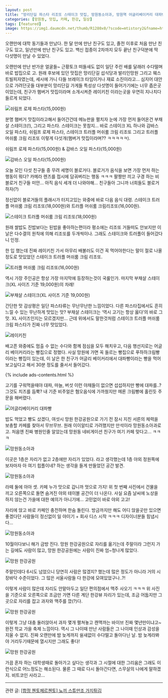 ```yaml
---
layout: post
title: "망리단길 파스타 리조또 스테이크 맛집, 망원동소아과, 망원역 어글리베이커리 대파빵, 망원 한강공원"
categories: [망원동, 맛집, 카페, 한강, 일상]
tags: [featured]
image: https://img1.daumcdn.net/thumb/R1280x0/?scode=mtistory2&fname=https%3A%2F%2Fblog.kakaocdn.net%2Fdn%2FThSf4%2Fbtrf3tzeLRy%2F58rFeeaPgryrCkNJ6duSB1%2Fimg.jpg
---
```


오랜만에 대학 동기들과 만났다. 한 달 만에 만난 친구도 있고, 졸전 이후로 처음 만난 친구도 있고, 일년만에 만난 친구도 있고. 백신 접종이 2차까지 모두 끝난 친구덕분에 딱 다섯명이 만날 수 있었다.

오랜만에 만난 반가운 얼굴들~ 근황토크 떠들새도 없이 일단 주린 배를 달래러 수다떨며 바로 밥집으로 고. 원래 후보에 있던 맛집은 망리단길 섭식당과 발리인망원 그리고 웨스트빌피자였는데, 세시에 가니 다들 브레이크 타임이거나 재료 소진이라고... 심지어 대안으로 가려던곳들 대부분이 망리단길 가게들 특성상 다섯명이 들어가기에는 너무 좁은곳이었는데, 친구가 햄버거 맛집이라며 소개시켜준 레이키친 이라는곳을 우연히 지나치다 들르게 되었다.

![쉬림프 로제 파스타(15,000원)](https://img1.daumcdn.net/thumb/R1280x0/?scode=mtistory2&fname=https%3A%2F%2Fblog.kakaocdn.net%2Fdn%2FdPxIJY%2Fbtrf3urpRsx%2Fw9MFMSAKqQHMo6tpR6de80%2Fimg.jpg)

분명 햄버거 맛집이라고해서 들어간건데 메뉴판을 펼치자 눈에 가장 먼저 들어온건 부채살 스테이크(!), 그리고 파스타. 스테이크는 못참지... 바로 스테이크 XL 하나와 감바스 오일 파스타, 쉬림프 로제 파스타, 스테이크 트러플 머쉬룸 크림 리조또 그리고 트러플 머쉬룸 크림 리조또 이렇게 다섯개(햄버거 맛집이라며?? ㅋㅋㅋㅋㅋ).

쉬림프 로제 파스타(15,000원) & 감바스 오일 파스타(15,000원)

![감바스 오일 파스타(15,000원)](https://img1.daumcdn.net/thumb/R1280x0/?scode=mtistory2&fname=https%3A%2F%2Fblog.kakaocdn.net%2Fdn%2FbfXJR4%2FbtrfVufm5CY%2Fm9WnHWRdNfNRuMSRcvDk8k%2Fimg.jpg)

오늘 모인 다섯 친구들 중 무려 세명이 블로거다. 블로거가 음식을 보면 가장 먼저 하는 행동이 뭐다? 카메라 렌즈를 접시에 담궈버리는 행동 ㅋㅋㅋ 팔짱만 끼고 구경 하는 비블로거 친구들 미안… 아직 음식 세개 더 나와야해… 친구들아 그니까 너희들도 블로거 하자(?)

정신없이 블로거들의 플래시가 터지고있는 와중에 바로 다음 음식 대령. 스테이크 트러플 머쉬룸 크림 리조또(18,000원)와 트러플 머쉬룸 크림리조또(16,000원).

![스테이크 트러플 머쉬룸 크림 리조또(18,000원)](https://img1.daumcdn.net/thumb/R1280x0/?scode=mtistory2&fname=https%3A%2F%2Fblog.kakaocdn.net%2Fdn%2FDj9lr%2FbtrfZpxnqFT%2FeOkKZtuZJspYG5JZRQOe1K%2Fimg.jpg)

원래 쌀밥도 진밥보다는 된밥을 좋아하는편이라 평소에는 리조또 거들떠도 안보지만 이 날은 다수결의 원칙에 의해 리조또를 두개씩이나. 그래도 스테이크와 트러플이 들어갔다니 인정.

한 입 했는데 진짜 레이키친 가서 아무리 배불러도 이건 꼭 먹어야한다는 말이 절로 나올정도로 맛있었던 스테이크 트러플 머쉬룸 크림 리조또.

![트러플 머쉬룸 크림 리조또(16,000원)](https://img1.daumcdn.net/thumb/R1280x0/?scode=mtistory2&fname=https%3A%2F%2Fblog.kakaocdn.net%2Fdn%2FcDPjdS%2Fbtrf5jC8FgA%2FoJKoZlRnbekavR8CY6W8W1%2Fimg.jpg)

역시 가장 주인공은 항상 가장 마지막에 등장하는것이 국룰인가. 마지막 부채살 스테이크(XL 사이즈 기준 19,000원)의 차례!

![부채살 스테이크(XL 사이즈 기준 19,000원)](https://img1.daumcdn.net/thumb/R1280x0/?scode=mtistory2&fname=https%3A%2F%2Fblog.kakaocdn.net%2Fdn%2FThSf4%2Fbtrf3tzeLRy%2F58rFeeaPgryrCkNJ6duSB1%2Fimg.jpg)

간단한 맛 감상평은 일단 파스타류는 무난무난한 느낌이었다. 다른 파스타집에서도 흔히 느낄 수 있는 무난하게 맛있는 맛? 부채살 스테이크는 ‘역시 고기는 항상 옳다’의 바로 그 맛. XL 사이즈인지는 모르겠지만… 근데 위에서도 말한것처럼 스테이크 트러플 머쉬룸 크림 파스타가 진짜 너무 맛있었다.

![레이키친](https://img1.daumcdn.net/thumb/R1280x0/?scode=mtistory2&fname=https%3A%2F%2Fblog.kakaocdn.net%2Fdn%2Fw7Hjr%2FbtrfXyVBArt%2FaJGkE4lZH1qNcknmEus2F0%2Fimg.jpg)

배고픈 와중에도 멈출 수 없는 수다와 함께 점심을 모두 해치우고, 다음 행선지로는 어글리 베이커리라는 빵집으로 정했다. 사실 망원에 가면 꼭 들르는 빵집으로 푸하하크림빵 이라는 빵집이 있는데, 이 날은 한 친구가 어글리 베이커리에서 대파빵이라는 빵을 먹어보고싶다고 해서 30분 정도를 줄서서 들어갔다.

{% include ads-contents.html %}

고기를 구워먹을때야 대파, 마늘, 버섯 이런 야채들이 없으면 섭섭하지만 빵에 대파를..? 그것도 치즈를 듬뿍? 내 기준 비주얼은 혐오음식에 가까웠지만 메론 크림빵에 홀린듯 주문을 해버렸다.

![어글리베이커리 대파빵](https://img1.daumcdn.net/thumb/R1280x0/?scode=mtistory2&fname=https%3A%2F%2Fblog.kakaocdn.net%2Fdn%2FEnH4z%2Fbtrf1hFRD8Z%2FrSquwAAaSPjMbKdvaChrk0%2Fimg.jpg)

밥도 먹었고 빵도 샀겠다, 여섯시 망원 한강공원으로 가기 전 잠시 지친 서른의 체력을 보충할 카페를 찾아서 무브무브. 원래 이이알티로 가려했지만 만석이라 망원동소아과로 고. 처음엔 진짜 병원인줄 알았는데 망원동 네비게이션 친구가 여기 카페 맞다고... ㅋㅋㅋ

![망원동소아과](https://img1.daumcdn.net/thumb/R1280x0/?scode=mtistory2&fname=https%3A%2F%2Fblog.kakaocdn.net%2Fdn%2FbBBfFi%2Fbtrf1iY5tcV%2FwuJnh8DseeGg0tTUv1RNi0%2Fimg.jpg)

이곳은 1층은 자리가 없고 2층에만 자리가 있었다. 라고 생각했는데 1층 야외 정원쪽에 보자마자 아 여기 힙플이네? 하는 생각을 들게 만들었던 공간 발견.

![망원동소아과](https://img1.daumcdn.net/thumb/R1280x0/?scode=mtistory2&fname=https%3A%2F%2Fblog.kakaocdn.net%2Fdn%2Fca6dAD%2FbtrfZpqBvOf%2FYb0BSJyDdm3ehL8fL15R9k%2Fimg.jpg)

라떼 둘에 아아 셋. 카페 누가 맛으로 갑니까 멋으로 가지! 위 첫 번째 사진에서 건물을 끼고 오른쪽으로 돌면 숨겨진 야외 테이블 공간이 더 나온다. 사실 요즘 날씨에 노상을 하지 않는건 가을에 대한 예의가 아니기에... 고민없이 바로 야외 고고!

자리에 앉고 바로 카페인 충전하며 한숨 돌린다. 방금까지만 해도 어디 앉을곳만 있으면 좋겠다던 사람들이 정신없이 일 야이기 + 회사 디스 시작 ㅋㅋㅋ 디자이너분들 힘냅시다...

![망원동소아과](https://img1.daumcdn.net/thumb/R1280x0/?scode=mtistory2&fname=https%3A%2F%2Fblog.kakaocdn.net%2Fdn%2FqkKe5%2FbtrfZpYq3Gl%2FTn4tT7zlcfz7xlUDXZBcGK%2Fimg.jpg)

10월이다보니 해가 금방 진다. 망원 한강공원으로 자리를 옮기는데 주말이라 그런지 가는 길에도 사람이 많고, 망원 한강공원에는 사람이 진짜 엄~청나게 많았다.

![망원 한강공원](https://img1.daumcdn.net/thumb/R1280x0/?scode=mtistory2&fname=https%3A%2F%2Fblog.kakaocdn.net%2Fdn%2FcoRHkh%2FbtrfUO6t41j%2F3ZazwMpaNQbZKGhXZkH5P0%2Fimg.jpg)

주말인데다 6시도 넘었으니 당연히 사람은 많겠지? 했는데 많은 정도가 아니라 거의 시장바닥 수준이었다. 그 많은 서울사람들 다 한강에 모여있었구나..?!

이렇게 사람이 많은데 자리도 안맡아두고 일단 편의점에서 맥주 사오기 ㅋㅋㅋ 위 사진을 기준으로 오른쪽으로 조금만 가면 다른 계단 한강뷰 자리가 있는데, 조금 어둡지만 그곳으로 자리를 잡고 과자와 맥주를 깠(?)다.

![망원 한강공원](https://img1.daumcdn.net/thumb/R1280x0/?scode=mtistory2&fname=https%3A%2F%2Fblog.kakaocdn.net%2Fdn%2FbUN5te%2FbtrfXyg3c4g%2FHuMkuUbDXwyHfsDkEcyjd1%2Fimg.jpg)

이렇게 그냥 대충 둘러앉아서 과자 몇개 펼쳐놓고 캔맥까는 바이브 진짜 몇년만이냐고~ 완전 학교 가을 축제 느낌이다. 역시 그 나이때 만난 사람들은 그 나이때 인상과 감성을 지울 수 없지. 진짜 오랜만에 밤 늦게까지 쉴새없이 수다떨고 돌아다닌 날. 밤 늦게라봐야 거리두기때문에 열시지만 그래도 좋다!

![망원 한강공원](https://img1.daumcdn.net/thumb/R1280x0/?scode=mtistory2&fname=https%3A%2F%2Fblog.kakaocdn.net%2Fdn%2Fso7Iq%2FbtrfWcetxsq%2FU5LDUhjXJxD34Uqs6sxVN0%2Fimg.jpg)

가끔 혼자 하는 대학생때로 돌아가고 싶다는 생각과 그 시절에 대한 그리움은 그래도 이런식으로 어느정도는 해소된다. 물론 그 때로 다시 돌아간다면, 스무살의 나에게 말하겠지. 비트코인 사라고...

---

관련 글: <a href="/%ED%95%A9%EC%A0%95-%EC%B2%B8%ED%86%A0%ED%8E%98%EB%A5%B4%EC%B2%B8%ED%86%A0-%EB%87%A8%EB%81%BC-%EC%8A%A4%ED%8A%9C%EB%A7%8C%EC%A1%B0-%EA%B0%80%EC%A7%80%ED%8A%80%EA%B9%80/" class="markdown-link">[합정 첸토페르첸토] 뇨끼 스튜만조 가지튀김</a>
